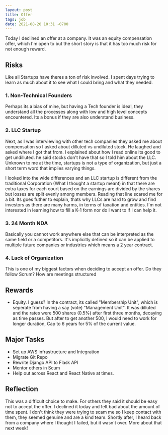 ```yaml
---
layout: post
title: Offer
tags: job
date: 2021-08-20 10:31 -0700
---
```


Today I declined an offer at a company. It was an equity compensation offer, which I'm open to but the short story is that it has too much risk for not enough reward.

## Risks
Like all Startups have theres a ton of risk involved. I spent days trying to learn as much about it to see what I could bring and what they needed.

### 1. Non-Technical Founders
Perhaps its a bias of mine, but having a Tech founder is ideal, they understand all the processes along with low and high level concepts encountered. Its a bonus if they are also understand business.
   
### 2. LLC Startup
Next, as I was interviewing with other tech companies they asked me about compensation so I asked about dilluted vs undiluted stock. He laughed and asked where I got that from. I explained about how I read online its good to get undilluted. he said stocks don't have that so I told him about the LLC. Unknown to me at the time, startups is not a type of organization, but just a short term word that implies varying things. 

I looked into the wide differences and an LLC startup is different from the traditional Corporation (What I thought a startup meant) in that there are extra taxes for each court based on the earnings are divided by the shares but losses are split evenly among members.  Reading that line scared me for a bit. Its goes futher to explain, thats why LLCs are hard to grow and find investors as there are many harms, in terms of taxation and entities. I'm not interested in learning how to fill a K-1 form nor do I want to if I can help it.

### 3. 24 Month NDA
Basically you cannot work anywhere else that can be interpreted as the same field or a competitors. It's implicitly defined so it can be applied to multiple future companies or industries which means a 2 year contract.

### 4. Lack of Organization
This is one of my biggest factors when deciding to accept an offer. Do they follow Scrum? How are meetings structured

## Rewards
- Equity. I guess? In the contract, its called "Membership Unit", which is seperate from having a say (vote) "Management Unit". It was dilluted and the rates were 500 shares (0.5%) after first three months, decaying as time passes. But after to get another 500, I would need to work for longer duration, Cap to 6 years for 5% of the current value.

## Major Tasks
- Set up AWS infrastructure and Integration
- Migrate Git Repo
- Rewrite Django API to Flask API
- Mentor others in Scum
- Help out across React and React Native at times.

## Reflection
This was a difficult choice to make. For others they said it should be easy not to accept the offer. I declined it today and felt bad about the amount of time spent. I don't think they were trying to scam me so I keep contact with them, they seemed genuine and are a kind team. Shortly after, I heard back from a company where I thought I failed, but it wasn't over. More about that next week!
